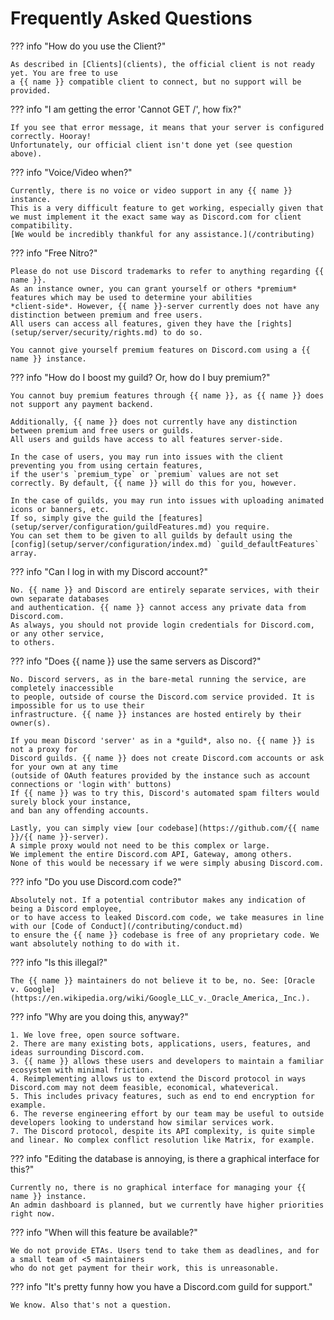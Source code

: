 # Frequently Asked Questions

??? info "How do you use the Client?"

    As described in [Clients](clients), the official client is not ready yet. You are free to use
    a {{ name }} compatible client to connect, but no support will be provided.

??? info "I am getting the error 'Cannot GET /', how fix?"

    If you see that error message, it means that your server is configured correctly. Hooray!
    Unfortunately, our official client isn't done yet (see question above).

??? info "Voice/Video when?"

    Currently, there is no voice or video support in any {{ name }} instance.
    This is a very difficult feature to get working, especially given that
    we must implement it the exact same way as Discord.com for client compatibility.
    [We would be incredibly thankful for any assistance.](/contributing)

??? info "Free Nitro?"

    Please do not use Discord trademarks to refer to anything regarding {{ name }}.
    As an instance owner, you can grant yourself or others *premium* features which may be used to determine your abilities
    *client-side*. However, {{ name }}-server currently does not have any distinction between premium and free users.
    All users can access all features, given they have the [rights](setup/server/security/rights.md) to do so.

    You cannot give yourself premium features on Discord.com using a {{ name }} instance.

??? info "How do I boost my guild? Or, how do I buy premium?"

    You cannot buy premium features through {{ name }}, as {{ name }} does not support any payment backend.

    Additionally, {{ name }} does not currently have any distinction between premium and free users or guilds.
    All users and guilds have access to all features server-side.

    In the case of users, you may run into issues with the client preventing you from using certain features,
    if the user's `premium_type` or `premium` values are not set correctly. By default, {{ name }} will do this for you, however.

    In the case of guilds, you may run into issues with uploading animated icons or banners, etc.
    If so, simply give the guild the [features](setup/server/configuration/guildFeatures.md) you require.
    You can set them to be given to all guilds by default using the [config](setup/server/configuration/index.md) `guild_defaultFeatures` array.

??? info "Can I log in with my Discord account?"

    No. {{ name }} and Discord are entirely separate services, with their own separate databases
    and authentication. {{ name }} cannot access any private data from Discord.com.
    As always, you should not provide login credentials for Discord.com, or any other service,
    to others.

??? info "Does {{ name }} use the same servers as Discord?"

    No. Discord servers, as in the bare-metal running the service, are completely inaccessible
    to people, outside of course the Discord.com service provided. It is impossible for us to use their
    infrastructure. {{ name }} instances are hosted entirely by their owner(s).

    If you mean Discord 'server' as in a *guild*, also no. {{ name }} is not a proxy for
    Discord guilds. {{ name }} does not create Discord.com accounts or ask for your own at any time
    (outside of OAuth features provided by the instance such as account connections or 'login with' buttons)
    If {{ name }} was to try this, Discord's automated spam filters would surely block your instance,
    and ban any offending accounts.

    Lastly, you can simply view [our codebase](https://github.com/{{ name }}/{{ name }}-server).
    A simple proxy would not need to be this complex or large.
    We implement the entire Discord.com API, Gateway, among others.
    None of this would be necessary if we were simply abusing Discord.com.

??? info "Do you use Discord.com code?"

    Absolutely not. If a potential contributor makes any indication of being a Discord employee,
    or to have access to leaked Discord.com code, we take measures in line with our [Code of Conduct](/contributing/conduct.md)
    to ensure the {{ name }} codebase is free of any proprietary code. We want absolutely nothing to do with it.

??? info "Is this illegal?"

    The {{ name }} maintainers do not believe it to be, no. See: [Oracle v. Google](https://en.wikipedia.org/wiki/Google_LLC_v._Oracle_America,_Inc.).

??? info "Why are you doing this, anyway?"

    1. We love free, open source software.
    2. There are many existing bots, applications, users, features, and ideas surrounding Discord.com.
    3. {{ name }} allows these users and developers to maintain a familiar ecosystem with minimal friction.
    4. Reimplementing allows us to extend the Discord protocol in ways Discord.com may not deem feasible, economical, whateverical.
    5. This includes privacy features, such as end to end encryption for example.
    6. The reverse engineering effort by our team may be useful to outside developers looking to understand how similar services work.
    7. The Discord protocol, despite its API complexity, is quite simple and linear. No complex conflict resolution like Matrix, for example.

??? info "Editing the database is annoying, is there a graphical interface for this?"

    Currently no, there is no graphical interface for managing your {{ name }} instance.
    An admin dashboard is planned, but we currently have higher priorities right now.

??? info "When will this feature be available?"

    We do not provide ETAs. Users tend to take them as deadlines, and for a small team of <5 maintainers
    who do not get payment for their work, this is unreasonable.

??? info "It's pretty funny how you have a Discord.com guild for support."

    We know. Also that's not a question.

